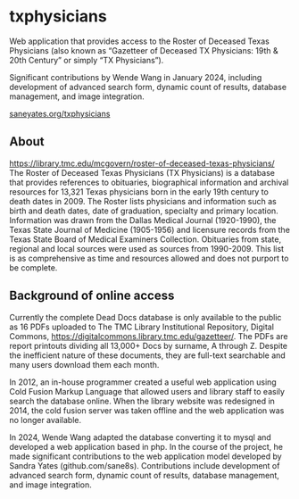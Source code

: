 # txphysicians
Web application that provides access to the Roster of Deceased Texas Physicians (also known as “Gazetteer of Deceased TX Physicians: 19th &amp; 20th Century” or simply “TX Physicians”). 

Significant contributions by Wende Wang in January 2024, including development of advanced search form, dynamic count of results, database management, and image integration.

[saneyates.org/txphysicians](https://saneyates.org/txphysicians/)

## About
https://library.tmc.edu/mcgovern/roster-of-deceased-texas-physicians/
The Roster of Deceased Texas Physicians (TX Physicians) is a database that provides references to obituaries, biographical information and archival resources for 13,321 Texas physicians born in the early 19th century to death dates in 2009. The Roster lists physicians and information such as birth and death dates, date of graduation, specialty and primary location. Information was drawn from the Dallas Medical Journal (1920-1990), the Texas State Journal of Medicine (1905-1956) and licensure records from the Texas State Board of Medical Examiners Collection. Obituaries from state, regional and local sources were used as sources from 1990-2009. This list is as comprehensive as time and resources allowed and does not purport to be complete.

## Background of online access
Currently the complete Dead Docs database is only available to the public as 16 PDFs uploaded to The TMC Library Institutional Repository, Digital Commons, https://digitalcommons.library.tmc.edu/gazetteer/. The PDFs are report printouts dividing all 13,000+ Docs by surname, A through Z. Despite the inefficient nature of these documents, they are full-text searchable and many users download them each month.

In 2012, an in-house programmer created a useful web application using Cold Fusion Markup Language that allowed users and library staff to easily search the database online. When the library website was redesigned in 2014, the cold fusion server was taken offline and the web application was no longer available. 

In 2024, Wende Wang adapted the database converting it to mysql and developed a web application based in php. In the course of the project, he made significant contributions to the web application model developed by Sandra Yates (github.com/sane8s). Contributions include development of advanced search form, dynamic count of results, database management, and image integration.
